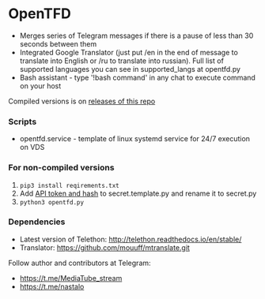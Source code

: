 # OpenTFD
* Merges series of Telegram messages if there is a pause of less than 30 seconds between them
* Integrated Google Translator (just put /en in the end of message to translate into English or /ru to translate into russian). Full list of supported languages you can see in supported_langs at opentfd.py
* Bash assistant - type '!bash command' in any chat to execute command on your host

Compiled versions is on [releases of this repo](https://github.com/mediatube/opentfd/releases/tag/win-proxy-1.3)

### Scripts
* opentfd.service - template of linux systemd service for 24/7 execution on VDS

### For non-compiled versions
1. `pip3 install reqirements.txt`
2. Add [API token and hash](https://core.telegram.org/api/obtaining_api_id) to secret.template.py and rename it to secret.py
3. `python3 opentfd.py`

### Dependencies
* Latest version of Telethon: http://telethon.readthedocs.io/en/stable/
* Translator: https://github.com/mouuff/mtranslate.git

Follow author and contributors at Telegram:
* https://t.me/MediaTube_stream
* https://t.me/nastalo

